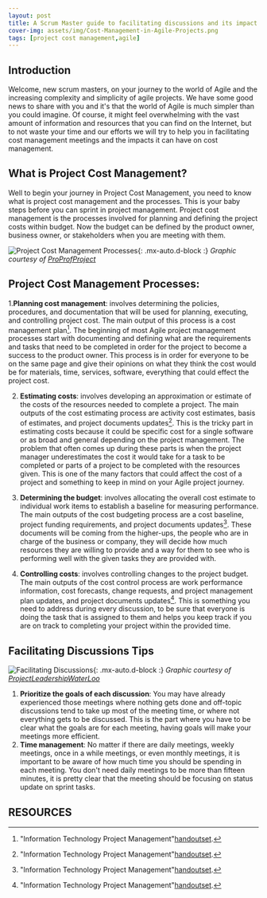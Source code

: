 ```yaml
---
layout: post
title: A Scrum Master guide to facilitating discussions and its impact on Cost Management
cover-img: assets/img/Cost-Management-in-Agile-Projects.png
tags: [project cost management,agile]
---
```


## Introduction

Welcome, new scrum masters, on your journey to the world of Agile and the increasing complexity and simplicity of agile projects. We have some good news to share with you and it's that the world of Agile is much simpler than you could imagine. Of course, it might feel overwhelming with the vast amount of information and resources that you can find on the Internet, but to not waste your time and our efforts we will try to help you in facilitating cost management meetings and the impacts it can have on cost management. 

## What is Project Cost Management?

Well to begin your journey in Project Cost Management, you need to know what is project cost management and the processes. This is your baby steps before you can sprint in project management. Project cost management is the processes involved for planning and defining the project costs within budget. Now the budget can be defined by the product owner, business owner, or stakeholders when you are meeting with them. 

![Project Cost Management Processes](/agile-blog/assets/img/4_Steps_to_Cost_Management_in_Project_Management.jpg){: .mx-auto.d-block :}
*Graphic courtesy of [ProProfProject](https://www.proprofsproject.com/blog/cost-management-in-project-management/)*

## Project Cost Management Processes: 

1.**Planning cost management**: involves determining the policies, procedures, and documentation that will be used for planning, executing, and controlling project cost. The main output of this process is a cost management plan[^3]. The beginning of most Agile project management processes start with documenting and defining what are the requirements and tasks that need to be completed in order for the project to become a success to the product owner. This process is in order for everyone to be on the same page and give their opinions on what they think the cost would be for materials, time, services, software, everything that could effect the project cost. 

2. **Estimating costs**: involves developing an approximation or estimate of the costs of the resources needed to complete a project. The main outputs of the cost estimating process are activity cost estimates, basis of estimates, and project documents updates[^3]. This is the tricky part in estimating costs because it could be specific cost for a single software or as broad and general depending on the project management. The problem that often comes up during these parts is when the project manager underestimates the cost it would take for a task to be completed or parts of a project to be completed with the resources given. This is one of the many factors that could affect the cost of a project and something to keep in mind on your Agile project journey.

3. **Determining the budget**: involves allocating the overall cost estimate to individual work items to establish a baseline for measuring performance. The main outputs of the cost budgeting process are a cost baseline, project funding requirements, and project documents updates[^3]. These documents will be coming from the higher-ups, the people who are in charge of the business or company, they will decide how much resources they are willing to provide and a way for them to see who is performing well with the given tasks they are provided with.

4. **Controlling costs**: involves controlling changes to the project budget. The main outputs of the cost control process are work performance information, cost forecasts, change requests, and project management plan updates, and project documents updates[^3]. This is something you need to address during every discussion, to be sure that everyone is doing the task that is assigned to them and helps you keep track if you are on track to completing your project within the provided time.

## Facilitating Discussions Tips

![Facilitating Discussions](/agile-blog/assets/img/cost-management-discussions.webp){: .mx-auto.d-block :}
*Graphic courtesy of [ProjectLeadershipWaterLoo](https://projectleadershipwaterloo.wordpress.com/2019/12/16/agile-project-cost-management/)*

1. **Prioritize the goals of each discussion**: You may have already experienced those meetings where nothing gets done and off-topic discussions tend to take up most of the meeting time, or where not everything gets to be discussed. This is the part where you have to be clear what the goals are for each meeting, having goals will make your meetings more efficient.
2. **Time management**: No matter if there are daily meetings, weekly meetings, once in a while meetings, or even monthly meetings, it is important to be aware of how much time you should be spending in each meeting. You don't need daily meetings to be more than fifteen minutes, it is pretty clear that the meeting should be focusing on status update on sprint tasks. 

## RESOURCES 

[^1]: "What is Cost Management."[TechTarget](https://www.techtarget.com/whatis/definition/cost-management).
[^2]: "Agile Project Cost Management."[ProjectLeadershipWaterLoo](https://projectleadershipwaterloo.wordpress.com/2019/12/16/agile-project-cost-management/).
[^3]: "Information Technology Project Management"[handoutset](https://handoutset.com/wp-content/uploads/2022/05/Information-Technology-Project-Management-Kathy-Schwalbe.pdf).
